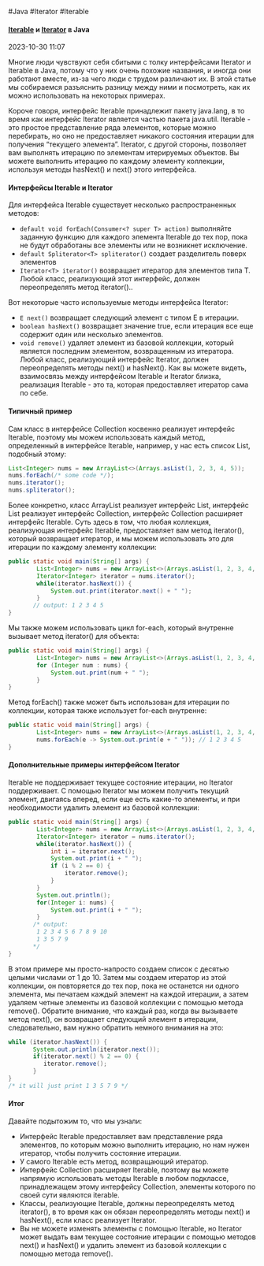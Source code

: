 #Java #Iterator #Iterable 
#### [Iterable](Iterable) и [Iterator](Iterator) в Java ####

2023-10-30 11:07

Многие люди чувствуют себя сбитыми с толку интерфейсами Iterator и Iterable в Java, потому что у них очень похожие названия, и иногда они работают вместе, из-за чего люди с трудом различают их. В этой статье мы собираемся разъяснить разницу между ними и посмотреть, как их можно использовать на некоторых примерах.

Короче говоря, интерфейс Iterable принадлежит пакету java.lang, в то время как интерфейс Iterator является частью пакета java.util. Iterable - это простое представление ряда элементов, которые можно перебирать, но оно не предоставляет никакого состояния итерации для получения “текущего элемента”. Iterator, с другой стороны, позволяет вам выполнять итерацию по элементам итерируемых объектов. Вы можете выполнить итерацию по каждому элементу коллекции, используя методы hasNext() и next() этого интерфейса.
#### Интерфейсы Iterable и Iterator ####

Для интерфейса Iterable существует несколько распространенных методов:
- `default void forEach(Consumer<? super T> action)` выполняйте заданную функцию для каждого элемента Iterable до тех пор, пока не будут обработаны все элементы или не возникнет исключение. 
- `default Spliterator<T> spliterator()` создает разделитель поверх элементов 
- `Iterator<T> iterator()` возвращает итератор для элементов типа T.
Любой класс, реализующий этот интерфейс, должен переопределять метод iterator()..

Вот некоторые часто используемые методы интерфейса Iterator:
- `E next()` возвращает следующий элемент с типом E в итерации. 
- `boolean hasNext()` возвращает значение true, если итерация все еще содержит один или несколько элементов. 
- `void remove()` удаляет элемент из базовой коллекции, который является последним элементом, возвращенным из итератора.
Любой класс, реализующий интерфейс Iterator, должен переопределять методы next() и hasNext().
Как вы можете видеть, взаимосвязь между интерфейсом Iterable и Iterator близка, реализация Iterable - это та, которая предоставляет итератор сама по себе.
#### Типичный пример ####

Cам класс в интерфейсе Collection косвенно реализует интерфейс Iterable, поэтому мы можем использовать каждый метод, определенный в интерфейсе Iterable, например, у нас есть список List, подобный этому:
```java
List<Integer> nums = new ArrayList<>(Arrays.asList(1, 2, 3, 4, 5));
nums.forEach(/* some code */);
nums.iterator();
nums.spliterator();
```
Более конкретно, класс ArrayList реализует интерфейс List, интерфейс List реализует интерфейс Collection, интерфейс Collection расширяет интерфейс Iterable.
Суть здесь в том, что любая коллекция, реализующая интерфейс Iterable, предоставляет вам метод iterator(), который возвращает итератор, и мы можем использовать это для итерации по каждому элементу коллекции:
```java
public static void main(String[] args) {
        List<Integer> nums = new ArrayList<>(Arrays.asList(1, 2, 3, 4, 5));
        Iterator<Integer> iterator = nums.iterator();
        while(iterator.hasNext()) {
            System.out.print(iterator.next() + " ");
        }
       // output: 1 2 3 4 5
}
```
Мы также можем использовать цикл for-each, который внутренне вызывает метод iterator() для объекта:
```java
public static void main(String[] args) {
        List<Integer> nums = new ArrayList<>(Arrays.asList(1, 2, 3, 4, 5));
        for (Integer num : nums) {
            System.out.print(num + " ");
        }
}
```
Метод forEach() также может быть использован для итерации по коллекции, которая также использует for-each внутренне:
```java
public static void main(String[] args) {
        List<Integer> nums = new ArrayList<>(Arrays.asList(1, 2, 3, 4, 5));
        nums.forEach(e -> System.out.print(e + " ")); // 1 2 3 4 5
}
```
#### Дополнительные примеры интерфейсом Iterator ####

Iterable не поддерживает текущее состояние итерации, но Iterator поддерживает. С помощью Iterator мы можем получить текущий элемент, двигаясь вперед, если еще есть какие-то элементы, и при необходимости удалить элемент из базовой коллекции:
```java
public static void main(String[] args) {
        List<Integer> nums = new ArrayList<>(Arrays.asList(1, 2, 3, 4, 5, 6, 7, 8, 9, 10));
        Iterator<Integer> iterator = nums.iterator();
        while(iterator.hasNext()) {
            int i = iterator.next();
            System.out.print(i + " ");
            if (i % 2 == 0) {
                iterator.remove();
            }
        }
        System.out.println();
        for(Integer i: nums) {
            System.out.print(i + " ");
        }
       /* output: 
        1 2 3 4 5 6 7 8 9 10 
        1 3 5 7 9 
       */
}
```
В этом примере мы просто-напросто создаем список с десятью целыми числами от 1 до 10. Затем мы создаем итератор из этой коллекции, он повторяется до тех пор, пока не останется ни одного элемента, мы печатаем каждый элемент на каждой итерации, а затем удаляем четные элементы из базовой коллекции с помощью метода remove().
Обратите внимание, что каждый раз, когда вы вызываете метод next(), он возвращает следующий элемент в итерации, следовательно, вам нужно обратить немного внимания на это:
```java
while (iterator.hasNext()) {
       System.out.println(iterator.next());
       if(iterator.next() % 2 == 0) {
          iterator.remove();
       }
}
/* it will just print 1 3 5 7 9 */
```
#### Итог ####

Давайте подытожим то, что мы узнали:
- Интерфейс Iterable предоставляет вам представление ряда элементов, по которым можно выполнить итерацию, но нам нужен итератор, чтобы получить состояние итерации. 
- У самого Iterable есть метод, возвращающий итератор. 
- Интерфейс Collection расширяет Iterable, поэтому вы можете напрямую использовать методы Iterable в любом подклассе, принадлежащем этому интерфейсу Collection, элементы которого по своей сути являются iterable. 
- Классы, реализующие Iterable, должны переопределять метод iterator(), в то время как он обязан переопределять методы next() и hasNext(), если класс реализует Iterator. 
- Вы не можете изменять элементы с помощью Iterable, но Iterator может выдать вам текущее состояние итерации с помощью методов next() и hasNext() и удалить элемент из базовой коллекции с помощью метода remove().